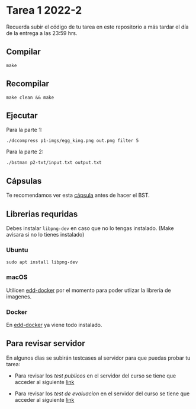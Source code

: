 # Tarea 1 2022-2

Recuerda subir el código de tu tarea en este repositorio a más tardar el día de la entrega a las 23:59 hrs.

## Compilar

```
make
```

## Recompilar

```
make clean && make
```

## Ejecutar

Para la parte 1:
```
./dccompress p1-imgs/egg_king.png out.png filter 5
```

Para la parte 2:
```
./bstman p2-txt/input.txt output.txt
```


## Cápsulas 
Te recomendamos ver esta [cápsula](https://youtu.be/j9W1qKCvFRE) antes de hacer el BST. 

## Librerias requridas

Debes instalar `libpng-dev` en caso que no lo tengas instalado. (Make avisara si no lo tienes instalado)

### Ubuntu
```
sudo apt install libpng-dev
```

### macOS

Utilicen [edd-docker](https://github.com/IIC2133-PUC/edd-docker) por el momento para poder utlizar la libreria de imagenes.

### Docker

En [edd-docker](https://github.com/IIC2133-PUC/edd-docker) ya viene todo instalado.

## Para revisar servidor

En algunos días se subirán testcases al servidor para que puedas probar tu tarea:

- Para revisar los _test publicos_ en el servidor del curso se tiene que acceder al siguiente [link](http://edd.ing.puc.cl/test?repo=T1-2022-2-USERNAME)

- Para revisar los _test de evaluacion_ en el servidor del curso se tiene que acceder al siguiente [link](http://edd.ing.puc.cl/grade?repo=T1-2022-2-USERNAME)
